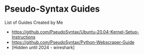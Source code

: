 # Pseudo-Syntax Guides
List of Guides Created by Me
- https://github.com/PseudoSyntax/Ubuntu-20.04-Kernel-Setup-Instructions
- https://github.com/PseudoSyntax/Python-Webscraper-Guide
- [Hidden until 2024 - wireshark]
